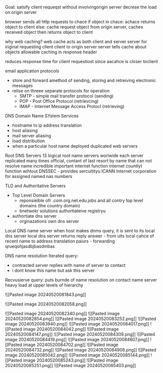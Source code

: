 
Goal: satsify client requeqst without involvingorigin server
decrese the load on origin server

browser sends all http requests to chace
	if object in chace: achace returns object to client
	else: cache request object from origin server, caches received object then returns object to client

why web caching?
web cache acts as both client and server
	server for iriginal requesting client
	client to origin server
server tells cache about objects allowable caching in response header

reduces response time for client requestiost since aacahce is closer toclient 

email application protocols
- store and forward amethod of sending, storing and retreiving electronic messages
- relise on threee separate protocols for operation
	- SMTP - simple mail transfer protocol (sending)
	- POP - Post Office Protocol (retrievcing)
	- IMAP - Internet Message Access Protocl (retrieving)

DNS 
Domain Name SYstem
Services
- hostname to ip address translation
- host aliasing
- mail server aliasing 
- load distribution
- when a particular host name deployed duplicated web servers

Root DNS Servers
13 logical root name servers worlwide each server replicated many times
official, contant of last resort by name that can not resolve name
incredible important internet function
	internet countlyt function wihtout 
	DNSSEC - provides sercuitityu
ICANN Internet corporation for assigned named nas numbers

TLD and Authoritative Servers
- Top Level Domain Servers
	- reponsielble ofr .com.org.net.edu.jobs and all contry top level domains (the country domain)
	- bnetwokr solutions authortiateive registryu
- authortiate dns server
	- orginazations own dns server

Local DNS name server
	when host makes dnms query, it is sent to its local dns server
		local dns server returns reply answer
			- from uits local cahce of recent name to address translation paiurs
			- forwarding qrueqohjasdbjbasdmbas

DNS name resolution
Iterated query: 
- contracted server replies with name of server to contact
- i dont know this name but ask this server

Recvusierve query: 
	puts burnde of name resolution on contact name server
	heavy load at upper levels of hierarchy

![[Pasted image 20240520081843.png]]


![[Pasted image 20240520082058.png]]




![[Pasted image 20240520082340.png]]
![[Pasted image 20240520082854.png]]
![[Pasted image 20240520083252.png]]
![[Pasted image 20240520083940.png]]
![[Pasted image 20240520084017.png]]
![[Pasted image 20240520084042.png]]
![[Pasted image 20240520084147.png]]
![[Pasted image 20240520084309.png]]
![[Pasted image 20240520084419.png]]
![[Pasted image 20240520084607.png]]
![[Pasted image 20240520084702.png]]
![[Pasted image 20240520084732.png]]
![[Pasted image 20240520084908.png]]
![[Pasted image 20240520085042.png]]
![[Pasted image 20240520085144.png]]
![[Pasted image 20240520085243.png]]
![[Pasted image 20240520085251.png]]
![[Pasted image 20240520085403.png]]
